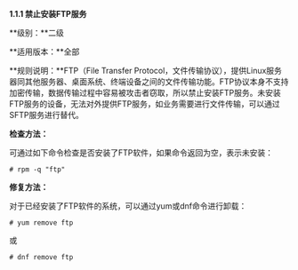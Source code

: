 **1.1.1 禁止安装FTP服务**

**级别：**二级

**适用版本：**全部

**规则说明：**FTP（File Transfer Protocol，文件传输协议），提供Linux服务器同其他服务器、桌面系统、终端设备之间的文件传输功能。FTP协议本身不支持加密传输，数据传输过程中容易被攻击者窃取，所以禁止安装FTP服务。未安装FTP服务的设备，无法对外提供FTP服务，如业务需要进行文件传输，可以通过SFTP服务进行替代。

**检查方法：**

可通过如下命令检查是否安装了FTP软件，如果命令返回为空，表示未安装：

`# rpm -q "ftp"`

**修复方法：**

对于已经安装了FTP软件的系统，可以通过yum或dnf命令进行卸载：

`# yum remove ftp`

或

`# dnf remove ftp`